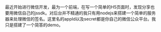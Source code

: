 最近开始进行微信开发，最为一个前端，在写一个简单的H5页面时，发现分享也要用微信自己的jssdk。对后台并不精通的我只有用nodejs来搭建一个简单的服务器来处理微信的签名。这里名的appId以及secret都是你自己的微信公众平台。我只是搭建了一个简答的demo。

